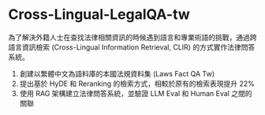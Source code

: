 # Cross-Lingual-LegalQA-tw

為了解決外籍人士在查找法律相關資訊的時候遇到語言和專業術語的挑戰，通過跨語言資訊檢索 (Cross-Lingual Information Retrieval, CLIR) 的方式實作法律問答系統。

1. 創建以繁體中文為語料庫的本國法規資料集 (Laws Fact QA Tw)
2. 提出基於 HyDE 和 Reranking 的檢索方式，相較於原有的檢索表現提升 22%
3. 使用 RAG 架構建立法律問答系統，並驗證 LLM Eval 和 Human Eval 之間的關聯
